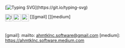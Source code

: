 [![Typing SVG](https://readme-typing-svg.herokuapp.com?color=EFF1F7&center=yanl%C4%B1%C5%9F&vCenter=yanl%C4%B1%C5%9F&lines=Hello!+%F0%9F%91%8B;I+am+Ahmet+KILIN%C3%87;I+am+a+student+-+MIS;My+Interested+WEB+and+Mobile-App+;)](https://git.io/typing-svg)


[<img align="left" alt="linkedin | LinkedIn" width="24px" src="https://raw.githubusercontent.com/peterthehan/peterthehan/master/assets/linkedin.svg" />][linkedin]
[<img align="left" height="24" width="24" src="https://cdn.jsdelivr.net/npm/simple-icons@v4/icons/gmail.svg" />][gmail]
[<img align="left" height="24" width="24" src="https://github.com/simple-icons/simple-icons/blob/develop/icons/gmail.svg" />][medium]


<br />


[linkedin]: https://www.linkedin.com/in/ahmet-kılınç-1040pyrz/
[gmail]: mailto: ahmtklnc.software@gmail.com
[medium]: https://ahmtklnc.software.medium.com

<br />

<!---
ahmetpoyrazklnc/ahmetpoyrazklnc is a ✨ special ✨ repository because its `README.md` (this file) appears on your GitHub profile.
You can click the Preview link to take a look at your changes.
--->
